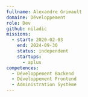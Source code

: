 ```yaml
---
fullname: Alexandre Grimault
domaine: Développement
role: Dev
github: niladic
missions:
  - start: 2020-02-03
    end: 2024-09-30
    status: independent
    startups:
      - aplus
competences:
  - Développement Backend
  - Développement Frontend
  - Administration Système
---
```

